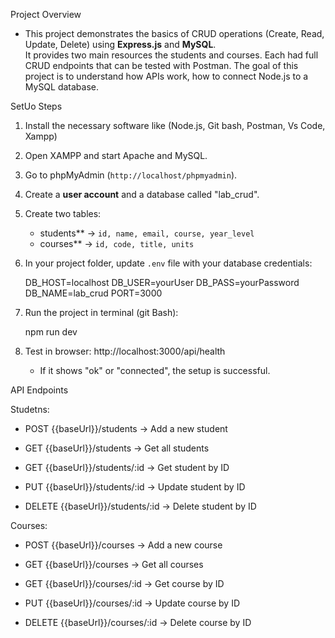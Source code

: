 
Project Overview

- This project demonstrates the basics of CRUD operations (Create, Read, Update, Delete) using **Express.js** and **MySQL**.  
It provides two main resources the students  and courses. Each had full CRUD endpoints that can be tested with Postman.  The goal of this project is to understand how APIs work, 
how to connect Node.js to a MySQL database.

SetUo Steps
1. Install the necessary software like (Node.js, Git bash, Postman, Vs Code, Xampp)
2. Open XAMPP and start Apache and MySQL.
3.  Go to phpMyAdmin (`http://localhost/phpmyadmin`).
4.  Create a **user account** and a database called "lab_crud".
5.  Create two tables:
   
       - students** → `id, name, email, course, year_level`  
       - courses** → `id, code, title, units`
     
6. In your project folder, update `.env` file with your database credentials:
   
   DB_HOST=localhost
   DB_USER=yourUser
   DB_PASS=yourPassword
   DB_NAME=lab_crud
   PORT=3000
   
7. Run the project in terminal (git Bash):

    npm run dev

8. Test in browser: http://localhost:3000/api/health

   - If it shows "ok" or "connected", the setup is successful.
  

API Endpoints

Studetns:

 - POST {{baseUrl}}/students → Add a new student
  
 - GET {{baseUrl}}/students → Get all students

 - GET {{baseUrl}}/students/:id → Get student by ID

 - PUT {{baseUrl}}/students/:id → Update student by ID

 - DELETE {{baseUrl}}/students/:id → Delete student by ID


Courses:

  - POST {{baseUrl}}/courses → Add a new course

  - GET {{baseUrl}}/courses → Get all courses

  - GET {{baseUrl}}/courses/:id → Get course by ID

  - PUT {{baseUrl}}/courses/:id → Update course by ID

  - DELETE {{baseUrl}}/courses/:id → Delete course by ID








